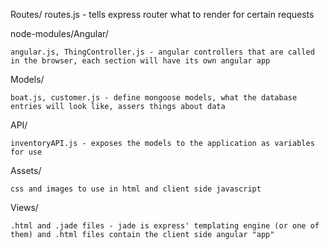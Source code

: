 Routes/
	routes.js - tells express router what to render for certain requests

node-modules/Angular/

	angular.js, ThingController.js - angular controllers that are called in the browser, each section will have its own angular app

Models/

	boat.js, customer.js - define mongoose models, what the database entries will look like, assers things about data

API/

	inventoryAPI.js - exposes the models to the application as variables for use


Assets/

	css and images to use in html and client side javascript

Views/

	.html and .jade files - jade is express' templating engine (or one of them) and .html files contain the client side angular "app"



